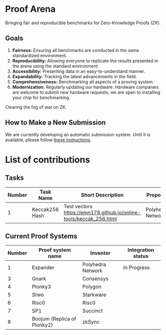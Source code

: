 # Proof Arena
Bringing fair and reproducible benchmarks for Zero-Knowledge Proofs (ZK).

## Goals
1. **Fairness:** Ensuring all benchmarks are conducted in the same standardized environment.
2. **Reproducibility:** Allowing everyone to replicate the results presented in the arena using the standard environment.
3. **Accessibility:** Presenting data in an easy-to-understand manner.
4. **Expandability:** Tracking the latest advancements in the field.
5. **Comprehensiveness:** Benchmarking all aspects of a proving system.
6. **Modernization:** Regularly updating our hardware. Hardware companies are welcome to submit new hardware requests; we are open to installing your chip for benchmarking.

Clearing the fog of war on ZK.

## How to Make a New Submission
We are currently developing an automatic submission system. Until it is available, please follow [these instructions](https://github.com/PolyhedraZK/proof-arena/blob/main/docs/how_to_contribute.md).

# List of contributions

## Tasks
| Number | Task Name | Short Description| Proposer | Status | Link |
|--------|-----------|------------------|----------|--------|------|
|1| Keccak256 Hash | Test vectors https://emn178.github.io/online-tools/keccak_256.html | Polyhedra Network | Draft||



## Current Proof Systems

| Number | Proof system name | Inventor | Integration status |
|--------|-----------|------------------|--------------------|
|1| Expander |Polyhedra Network| In Progress |
|3| Gnark | Consensys | |
|4| Plonky3 | Polygon | |
|5| Stwo | Starkware | |
|6| Risc0 | Risc0 | |
|7| SP1 | Succinct | |
|8| Boojum (Replica of Plonky2) | zkSync | |

